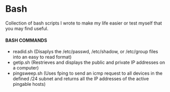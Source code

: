 # Bash
Collection of bash scripts I wrote to make my life easier or test myself that you may find useful.

#### BASH COMMANDS
- readid.sh (Disaplys the /etc/passwd, /etc/shadow, or /etc/group files into an easy to read format)
- getip.sh (Restrieves and displays the public and private IP addresses on a computer)
- pingsweep.sh (Uses fping to send an icmp request to all devices in the defined /24 subnet and returns all the IP addresses of the active pingable hosts)
